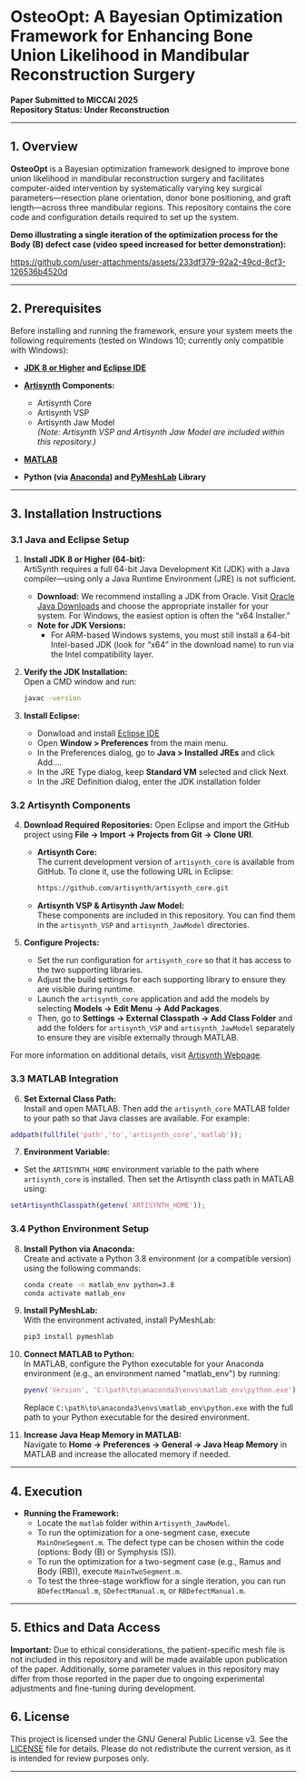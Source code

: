 # OsteoOpt: A Bayesian Optimization Framework for Enhancing Bone Union Likelihood in Mandibular Reconstruction Surgery

**Paper Submitted to MICCAI 2025**  
**Repository Status: Under Reconstruction**

---

## 1. Overview

**OsteoOpt** is a Bayesian optimization framework designed to improve bone union likelihood in mandibular reconstruction surgery and facilitates computer-aided intervention by systematically varying key surgical parameters—resection plane orientation, donor bone positioning, and graft length—across three mandibular regions. This repository contains the core code and configuration details required to set up the system. 

**Demo illustrating a single iteration of the optimization process for the Body (B) defect case (video speed increased for better demonstration):**


https://github.com/user-attachments/assets/233df379-92a2-49cd-8cf3-126536b4520d


---



## 2. Prerequisites

Before installing and running the framework, ensure your system meets the following requirements (tested on Windows 10; currently only compatible with Windows):

- **[JDK 8 or Higher](https://www.oracle.com/java/technologies/downloads/) and [Eclipse IDE](https://eclipseide.org/)**  
  
- **[Artisynth](https://www.artisynth.org/Main/HomePage) Components:**  
  - Artisynth Core  
  - Artisynth VSP  
  - Artisynth Jaw Model  
  *(Note: Artisynth VSP and Artisynth Jaw Model are included within this repository.)*

- **[MATLAB](https://www.mathworks.com/products/matlab.html)**  

- **Python (via [Anaconda](https://www.anaconda.com/download)) and [PyMeshLab](https://pymeshlab.readthedocs.io/en/latest/installation.html) Library**  

---

## 3. Installation Instructions

### 3.1 Java and Eclipse Setup

1. **Install JDK 8 or Higher (64-bit):**  
   ArtiSynth requires a full 64-bit Java Development Kit (JDK) with a Java compiler—using only a Java Runtime Environment (JRE) is not sufficient.  
   - **Download:** We recommend installing a JDK from Oracle. Visit [Oracle Java Downloads](https://www.oracle.com/java/technologies/downloads/) and choose the appropriate installer for your system. For Windows, the easiest option is often the “x64 Installer.”  
   - **Note for JDK Versions:**  
     - For ARM-based Windows systems, you must still install a 64-bit Intel-based JDK (look for “x64” in the download name) to run via the Intel compatibility layer.

2. **Verify the JDK Installation:**  
   Open a CMD window and run:
   ```bash
   javac -version

3. **Install Eclipse:**
   - Donwload and install [Eclipse IDE](https://eclipseide.org/)
   - Open **Window > Preferences** from the main menu.
   - In the Preferences dialog, go to **Java > Installed JREs** and click Add....
   - In the JRE Type dialog, keep **Standard VM** selected and click Next.
   - In the JRE Definition dialog, enter the JDK installation folder

### 3.2 Artisynth Components

4. **Download Required Repositories:** Open Eclipse and import the GitHub project using **File → Import → Projects from Git → Clone URI**.

   - **Artisynth Core:**  
     The current development version of `artisynth_core` is available from GitHub. To clone it, use the following URL in Eclipse:
     ```bash
     https://github.com/artisynth/artisynth_core.git
     ```

   - **Artisynth VSP & Artisynth Jaw Model:**  
     These components are included in this repository. You can find them in the `artisynth_VSP` and `artisynth_JawModel` directories.


5. **Configure Projects:**  
   - Set the run configuration for `artisynth_core` so that it has access to the two supporting libraries.
   - Adjust the build settings for each supporting library to ensure they are visible during runtime.
   - Launch the `artisynth_core` application and add the models by selecting **Models -> Edit Menu -> Add Packages**.
   - Then, go to **Settings -> External Classpath -> Add Class Folder** and add the folders for `artisynth_VSP` and `artisynth_JawModel` separately to ensure they are visible externally through MATLAB.

For more information on additional details, visit [Artisynth Webpage](https://www.artisynth.org/Software/ModelsDownload).

### 3.3 MATLAB Integration

6. **Set External Class Path:**  
    Install and open MATLAB. Then add the `artisynth_core` MATLAB folder to your path so that Java classes are available. For example:
  
```matlab
addpath(fullfile('path','to','artisynth_core','matlab'));
```

7. **Environment Variable:**  
 - Set the `ARTISYNTH_HOME` environment variable to the path where `artisynth_core` is installed. Then set the Artisynth class path in MATLAB using:

```matlab
setArtisynthClasspath(getenv('ARTISYNTH_HOME'));
```

### 3.4 Python Environment Setup

8. **Install Python via Anaconda:**  
   Create and activate a Python 3.8 environment (or a compatible version) using the following commands:
   ```bash
   conda create -n matlab_env python=3.8
   conda activate matlab_env

9. **Install PyMeshLab:**  
   With the environment activated, install PyMeshLab:
   ```bash
   pip3 install pymeshlab

10. **Connect MATLAB to Python:**  
    In MATLAB, configure the Python executable for your Anaconda environment (e.g., an environment named "matlab_env") by running:
    
    ```matlab
    pyenv('Version', 'C:\path\to\anaconda3\envs\matlab_env\python.exe')
    ```
    
    Replace `C:\path\to\anaconda3\envs\matlab_env\python.exe` with the full path to your Python executable for the desired environment.


11. **Increase Java Heap Memory in MATLAB:**  
    Navigate to **Home → Preferences → General → Java Heap Memory** in MATLAB and increase the allocated memory if needed.

---

## 4. Execution

- **Running the Framework:**  
  - Locate the `matlab` folder within `Artisynth_JawModel`.
  - To run the optimization for a one-segment case, execute `MainOneSegment.m`. The defect type can be chosen within the code (options: Body (B) or Symphysis (S)).
  - To run the optimization for a two-segment case (e.g., Ramus and Body (RB)), execute `MainTwoSegment.m`.
  - To test the three-stage workflow for a single iteration, you can run `BDefectManual.m`, `SDefectManual.m`, or `RBDefectManual.m`.

---

## 5. Ethics and Data Access

 **Important:**  Due to ethical considerations, the patient-specific mesh file is not included in this repository and will be made available upon publication of the paper. Additionally, some parameter values in this repository may differ from those reported in the paper due to ongoing experimental adjustments and fine-tuning during development.

## 6. License

This project is licensed under the GNU General Public License v3. See the [LICENSE](LICENSE) file for details.  Please do not redistribute the current version, as it is intended for review purposes only.

---
